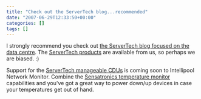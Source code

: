 ```yaml
---
title: "Check out the ServerTech blog...recommended"
date: "2007-06-29T12:33:50+00:00"
categories: []
tags: []
---
```


I strongly recommend you check out <a href="http://servertech.typepad.com/">the ServerTech blog focused on the data centre</a>. The <a href="http://www.openxtra.co.uk/products/remote-power-switches/cC056-p1.html">ServerTech products</a> are available from us, so perhaps we are biased. :)

Support for the <a href="http://www.openxtra.co.uk/products/remote-power-switches/cC056-p1.html">ServerTech manageable CDUs</a> is coming soon to Intellipool Network Monitor. Combine the <a href="http://www.openxtra.co.uk/products/environment-monitors/temperature/cC023-cc081.html">Sensatronics temperature monitor</a> capabilities and you've got a great way to power down/up devices in case your temperatures get out of hand.

